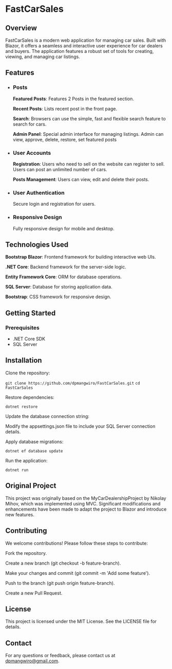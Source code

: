 # FastCarSales

## Overview

FastCarSales is a modern web application for managing car sales. Built with Blazor, it offers a seamless and interactive user experience for car dealers and buyers. The application features a robust set of tools for creating, viewing, and managing car listings.

## Features

 - ### Posts ###
   
   **Featured Posts**: Features 2 Posts in the featured section.
   
   **Recent Posts**: Lists recent post in the front page.
   
   **Search**: Browsers can use the simple, fast and flexible search feature to search for cars.
   
   **Admin Panel**: Special admin interface for managing listings. Admin can view, approve, delete, restore, set featured posts
 
 - ### User Accounts ###
 
   **Registration**: Users who need to sell on the website can register to sell. Users can post an unlimited number of cars.
 
   **Posts Management**: Users can view, edit and delete their posts.
     
 - ### User Authentication ###
 
   Secure login and registration for users.

- ### Responsive Design ###

   Fully responsive design for mobile and desktop.

## Technologies Used

**Bootstrap Blazor**: Frontend framework for building interactive web UIs.

**.NET Core**: Backend framework for the server-side logic.

**Entity Framework Core**: ORM for database operations.

**SQL Server**: Database for storing application data.

**Bootstrap**: CSS framework for responsive design.

## Getting Started

### Prerequisites

- .NET Core SDK
- SQL Server

## Installation

Clone the repository:

`git clone https://github.com/dpmangwiro/FastCarSales.git`
`cd FastCarSales`

Restore dependencies:

`dotnet restore`

Update the database connection string:

Modify the appsettings.json file to include your SQL Server connection details.

Apply database migrations:

`dotnet ef database update`

Run the application:

`dotnet run`

## Original Project

This project was originally based on the MyCarDealershipProject by Nikolay Mihov, which was implemented using MVC. Significant modifications and enhancements have been made to adapt the project to Blazor and introduce new features.

## Contributing

We welcome contributions! Please follow these steps to contribute:

Fork the repository.

Create a new branch (git checkout -b feature-branch).

Make your changes and commit (git commit -m 'Add some feature').

Push to the branch (git push origin feature-branch).

Create a new Pull Request.

## License

This project is licensed under the MIT License. See the LICENSE file for details.

## Contact

For any questions or feedback, please contact us at dpmangwiro@gmail.com.
